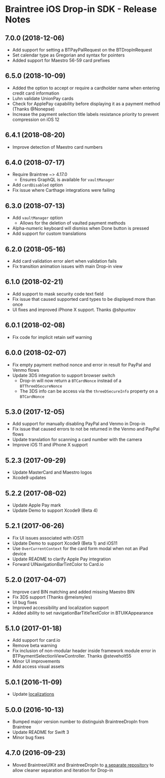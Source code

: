 # Braintree iOS Drop-in SDK - Release Notes

## 7.0.0 (2018-12-06)
* Add support for setting a BTPayPalRequest on the BTDropInRequest
* Set calendar type as Gregorian and syntax for pointers
* Added support for Maestro 56-59 card prefixes

## 6.5.0 (2018-10-09)

* Added the option to accept or require a cardholder name when entering credit card information
* Luhn validate UnionPay cards
* Check for ApplePay capability before displaying it as a payment method (Thanks @Nonepse)
* Increase the payment selection title labels resistance priority to prevent compression on iOS 12

## 6.4.1 (2018-08-20)

* Improve detection of Maestro card numbers

## 6.4.0 (2018-07-17)

* Require Braintree ~> 4.17.0
  * Ensures GraphQL is available for `vaultManager`
* Add `cardDisabled` option
* Fix issue where Carthage integrations were failing

## 6.3.0 (2018-07-13)

* Add `vaultManager` option
  * Allows for the deletion of vaulted payment methods
* Alpha-numeric keyboard will dismiss when Done button is pressed
* Add support for custom translations

## 6.2.0 (2018-05-16)

* Add card validation error alert when validation fails
* Fix transition animation issues with main Drop-in view

## 6.1.0 (2018-02-21)

* Add support to mask security code text field
* Fix issue that caused supported card types to be displayed more than once
* UI fixes and improved iPhone X support. Thanks @shpuntov

## 6.0.1 (2018-02-08)

* Fix code for implicit retain self warning

## 6.0.0 (2018-02-07)

* Fix empty payment method nonce and error in result for PayPal and Venmo flows
* Update 3DS integration to support browser switch
  - Drop-in will now return a `BTCardNonce` instead of a `BTThreeDSecureNonce`
  - The 3DS info can be access via the `threeDSecureInfo` property on a `BTCardNonce`

## 5.3.0 (2017-12-05)

* Add support for manually disabling PayPal and Venmo in Drop-in
* Fix issue that caused errors to not be returned in the Venmo and PayPal flows
* Update translation for scanning a card number with the camera
* Improve iOS 11 and iPhone X support

## 5.2.3 (2017-09-29)

* Update MasterCard and Maestro logos
* Xcode9 updates

## 5.2.2 (2017-08-02)

* Update Apple Pay mark
* Update Demo to support Xcode9 (Beta 4)

## 5.2.1 (2017-06-26)

* Fix UI issues associated with iOS11
* Update Demo to support Xcode9 (Beta 1) and iOS11
* Use `OverCurrentContext` for the card form modal when not an iPad device
* Update README to clarify Apple Pay integration
* Forward UINavigationBarTintColor to Card.io

## 5.2.0 (2017-04-07)

* Improve card BIN matching and added missing Maestro BIN
* Fix 3DS support (Thanks @meismyles)
* UI bug fixes
* Improved accessibility and localization support
* Added ability to set navigationBarTitleTextColor in BTUIKAppearance

## 5.1.0 (2017-01-18)

* Add support for card.io
* Remove beta warning
* Fix inclusion of non-modular header inside framework module error in BTPaymentSelectionViewController. Thanks @steveholt55
* Minor UI improvements
* Add access visual assets

## 5.0.1 (2016-11-09)

* Update [localizations](https://github.com/braintree/braintree-ios-drop-in/tree/master/BraintreeUIKit/Localization)

## 5.0.0 (2016-10-13)

* Bumped major version number to distinguish BraintreeDropIn from Braintree
* Update README for Swift 3
* Minor bug fixes

## 4.7.0 (2016-09-23)

* Moved BraintreeUIKit and BraintreeDropIn to [a separate repository](https://github.com/braintree/braintree-ios-drop-in/) to allow cleaner separation and iteration for Drop-in
